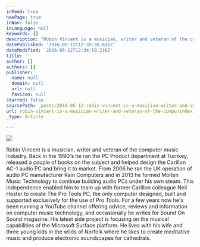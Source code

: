 ```yaml
---
inFeed: true
hasPage: true
inNav: false
inLanguage: null
keywords: []
description: "Robin Vincent is a musician, writer and veteran of the computer music industry. Back in the 1990’s he ran the PC Product department at Turnkey, released a couple of books on the subject and helped design the Carillon AC-1 audio PC and bring it to market. From 2006 he ran the UK operation of audio PC manufacturer Rain Computers and in 2013 he formed Molten Music Technology to continue building audio PCs under his own steam. This independence enabled him to team up with former Carillon colleague Neil Hester to create The Pro Tools PC, the only computer designed, built and supported exclusively for the use of Pro Tools. For a few years now he's been running a YouTube channel offering advice, reviews and information on computer music technology, and occasionally he writes for Sound On Sound magazine. His latest side project is focusing on the musical capabilities of the Microsoft Surface platform. He lives with his wife and three young kids in the wilds of Norfolk where he likes to create meditative music and produce electronic soundscapes for cathedrals."
datePublished: '2016-05-12T12:35:36.631Z'
dateModified: '2016-05-12T12:34:59.216Z'
title: ''
author: []
authors: []
publisher:
  name: null
  domain: null
  url: null
  favicon: null
starred: false
sourcePath: _posts/2016-05-12-robin-vincent-is-a-musician-writer-and-veteran-of-the-compu.md
url: robin-vincent-is-a-musician-writer-and-veteran-of-the-compu/index.html
_type: Article

---
```

![](https://the-grid-user-content.s3-us-west-2.amazonaws.com/d9cf34c1-a81e-4e77-8542-e201b96ebf0f.jpg)

Robin Vincent is a musician, writer and veteran of the computer music industry. Back in the 1990's he ran the PC Product department at Turnkey, released a couple of books on the subject and helped design the Carillon AC-1 audio PC and bring it to market. From 2006 he ran the UK operation of audio PC manufacturer Rain Computers and in 2013 he formed Molten Music Technology to continue building audio PCs under his own steam. This independence enabled him to team up with former Carillon colleague Neil Hester to create The Pro Tools PC, the only computer designed, built and supported exclusively for the use of Pro Tools. For a few years now he's been running a YouTube channel offering advice, reviews and information on computer music technology, and occasionally he writes for Sound On Sound magazine. His latest side project is focusing on the musical capabilities of the Microsoft Surface platform. He lives with his wife and three young kids in the wilds of Norfolk where he likes to create meditative music and produce electronic soundscapes for cathedrals.